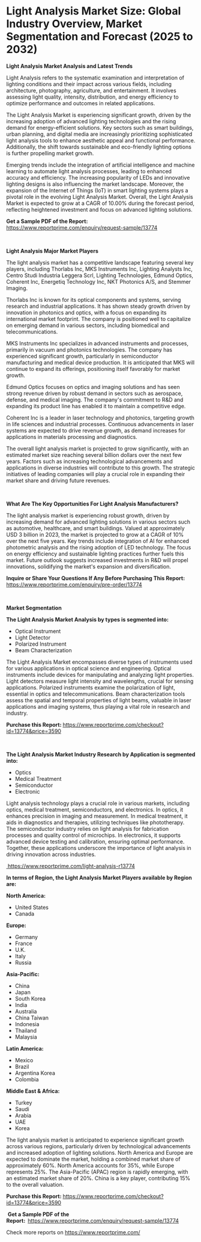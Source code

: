 <p><h1>Light Analysis Market Size: Global Industry Overview, Market Segmentation and Forecast (2025 to 2032)</h1></p><p><strong>Light Analysis Market Analysis and Latest Trends</strong></p>
<p><p>Light Analysis refers to the systematic examination and interpretation of lighting conditions and their impact across various fields, including architecture, photography, agriculture, and entertainment. It involves assessing light quality, intensity, distribution, and energy efficiency to optimize performance and outcomes in related applications.</p><p>The Light Analysis Market is experiencing significant growth, driven by the increasing adoption of advanced lighting technologies and the rising demand for energy-efficient solutions. Key sectors such as smart buildings, urban planning, and digital media are increasingly prioritizing sophisticated light analysis tools to enhance aesthetic appeal and functional performance. Additionally, the shift towards sustainable and eco-friendly lighting options is further propelling market growth.</p><p>Emerging trends include the integration of artificial intelligence and machine learning to automate light analysis processes, leading to enhanced accuracy and efficiency. The increasing popularity of LEDs and innovative lighting designs is also influencing the market landscape. Moreover, the expansion of the Internet of Things (IoT) in smart lighting systems plays a pivotal role in the evolving Light Analysis Market. Overall, the Light Analysis Market is expected to grow at a CAGR of 10.00% during the forecast period, reflecting heightened investment and focus on advanced lighting solutions.</p></p>
<p><strong>Get a Sample PDF of the Report:&nbsp;</strong> <a href="https://www.reportprime.com/enquiry/request-sample/13774?utm_campaign=2516&utm_medium=2&utm_source=Github&utm_content=ia&utm_term=20032025&utm_id=light-analysis">https://www.reportprime.com/enquiry/request-sample/13774</a></p>
<p>&nbsp;</p>
<p><strong>Light Analysis Major Market Players</strong></p>
<p><p>The light analysis market has a competitive landscape featuring several key players, including Thorlabs Inc, MKS Instruments Inc, Lighting Analysts Inc, Centro Studi Industria Leggera Scrl, Lighting Technologies, Edmund Optics, Coherent Inc, Energetiq Technology Inc, NKT Photonics A/S, and Stemmer Imaging.</p><p>Thorlabs Inc is known for its optical components and systems, serving research and industrial applications. It has shown steady growth driven by innovation in photonics and optics, with a focus on expanding its international market footprint. The company is positioned well to capitalize on emerging demand in various sectors, including biomedical and telecommunications.</p><p>MKS Instruments Inc specializes in advanced instruments and processes, primarily in vacuum and photonics technologies. The company has experienced significant growth, particularly in semiconductor manufacturing and medical device production. It is anticipated that MKS will continue to expand its offerings, positioning itself favorably for market growth.</p><p>Edmund Optics focuses on optics and imaging solutions and has seen strong revenue driven by robust demand in sectors such as aerospace, defense, and medical imaging. The company's commitment to R&D and expanding its product line has enabled it to maintain a competitive edge.</p><p>Coherent Inc is a leader in laser technology and photonics, targeting growth in life sciences and industrial processes. Continuous advancements in laser systems are expected to drive revenue growth, as demand increases for applications in materials processing and diagnostics.</p><p>The overall light analysis market is projected to grow significantly, with an estimated market size reaching several billion dollars over the next few years. Factors such as increasing technological advancements and applications in diverse industries will contribute to this growth. The strategic initiatives of leading companies will play a crucial role in expanding their market share and driving future revenues.</p></p>
<p>&nbsp;</p>
<p><strong>What Are The Key Opportunities For Light Analysis Manufacturers?</strong></p>
<p><p>The light analysis market is experiencing robust growth, driven by increasing demand for advanced lighting solutions in various sectors such as automotive, healthcare, and smart buildings. Valued at approximately USD 3 billion in 2023, the market is projected to grow at a CAGR of 10% over the next five years. Key trends include integration of AI for enhanced photometric analysis and the rising adoption of LED technology. The focus on energy efficiency and sustainable lighting practices further fuels this market. Future outlook suggests increased investments in R&D will propel innovations, solidifying the market's expansion and diversification.</p></p>
<p><strong>Inquire or Share Your Questions If Any Before Purchasing This Report:</strong> <a href="https://www.reportprime.com/enquiry/pre-order/13774?utm_campaign=2516&utm_medium=2&utm_source=Github&utm_content=ia&utm_term=20032025&utm_id=light-analysis">https://www.reportprime.com/enquiry/pre-order/13774</a></p>
<p>&nbsp;</p>
<p><strong>Market Segmentation</strong></p>
<p><strong>The Light Analysis Market Analysis by types is segmented into:</strong></p>
<p><ul><li>Optical Instrument</li><li>Light Detector</li><li>Polarized Instrument</li><li>Beam Characterization</li></ul></p>
<p><p>The Light Analysis Market encompasses diverse types of instruments used for various applications in optical science and engineering. Optical instruments include devices for manipulating and analyzing light properties. Light detectors measure light intensity and wavelengths, crucial for sensing applications. Polarized instruments examine the polarization of light, essential in optics and telecommunications. Beam characterization tools assess the spatial and temporal properties of light beams, valuable in laser applications and imaging systems, thus playing a vital role in research and industry.</p></p>
<p><strong>Purchase this Report:&nbsp;</strong><a href="https://www.reportprime.com/checkout?id=13774&price=3590&utm_campaign=2516&utm_medium=2&utm_source=Github&utm_content=ia&utm_term=20032025&utm_id=light-analysis">https://www.reportprime.com/checkout?id=13774&price=3590</a></p>
<p>&nbsp;</p>
<p><strong>The Light Analysis Market Industry Research by Application is segmented into:</strong></p>
<p><ul><li>Optics</li><li>Medical Treatment</li><li>Semiconductor</li><li>Electronic</li></ul></p>
<p><p>Light analysis technology plays a crucial role in various markets, including optics, medical treatment, semiconductors, and electronics. In optics, it enhances precision in imaging and measurement. In medical treatment, it aids in diagnostics and therapies, utilizing techniques like phototherapy. The semiconductor industry relies on light analysis for fabrication processes and quality control of microchips. In electronics, it supports advanced device testing and calibration, ensuring optimal performance. Together, these applications underscore the importance of light analysis in driving innovation across industries.</p></p>
<p><a href="https://www.reportprime.com/light-analysis-r13774?utm_campaign=2516&utm_medium=2&utm_source=Github&utm_content=ia&utm_term=20032025&utm_id=light-analysis">&nbsp;https://www.reportprime.com/light-analysis-r13774</a></p>
<p><strong>In terms of Region, the Light Analysis Market Players available by Region are:</strong></p>
<p>
    <p> <strong> North America: </strong>
        <ul>
            <li>United States</li>
            <li>Canada</li>
        </ul>
        </p> 
    <p> <strong> Europe: </strong>
        <ul>
            <li>Germany</li>
            <li>France</li>
            <li>U.K.</li>
            <li>Italy</li>
            <li>Russia</li>
        </ul>
        </p> 
    <p> <strong> Asia-Pacific: </strong>
        <ul>
            <li>China</li>
            <li>Japan</li>
            <li>South Korea</li>
            <li>India</li>
            <li>Australia</li>
            <li>China Taiwan</li>
            <li>Indonesia</li>
            <li>Thailand</li>
            <li>Malaysia</li>
        </ul>
        </p> 
    <p> <strong> Latin America: </strong>
        <ul>
            <li>Mexico</li>
            <li>Brazil</li>
            <li>Argentina Korea</li>
            <li>Colombia</li>
        </ul>
        </p> 
    <p> <strong> Middle East & Africa: </strong>
        <ul>
            <li>Turkey</li>
            <li>Saudi</li>
            <li>Arabia</li>
            <li>UAE</li>
            <li>Korea</li>
        </ul>
    </p>
    </p>
<p><p>The light analysis market is anticipated to experience significant growth across various regions, particularly driven by technological advancements and increased adoption of lighting solutions. North America and Europe are expected to dominate the market, holding a combined market share of approximately 60%. North America accounts for 35%, while Europe represents 25%. The Asia-Pacific (APAC) region is rapidly emerging, with an estimated market share of 20%. China is a key player, contributing 15% to the overall valuation.</p></p>
<p><strong>Purchase this Report: </strong><a href="https://www.reportprime.com/checkout?id=13774&price=3590&utm_campaign=2516&utm_medium=2&utm_source=Github&utm_content=ia&utm_term=20032025&utm_id=light-analysis">https://www.reportprime.com/checkout?id=13774&price=3590</a></p>
<p>&nbsp;<strong>Get a Sample PDF of the Report:&nbsp;&nbsp;</strong><a href="https://www.reportprime.com/enquiry/request-sample/13774?utm_campaign=2516&utm_medium=2&utm_source=Github&utm_content=ia&utm_term=20032025&utm_id=light-analysis">https://www.reportprime.com/enquiry/request-sample/13774</a></p>
<p><strong></strong></p>
<p>Check more reports on <a href="https://www.reportprime.com/?utm_campaign=2516&utm_medium=2&utm_source=Github&utm_content=ia&utm_term=20032025&utm_id=light-analysis">https://www.reportprime.com/</a></p>